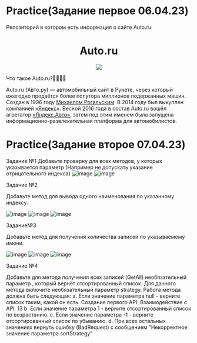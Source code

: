 # Practice(Задание первое 06.04.23)
Репозиторий в котором есть информация о сайте Auto.ru
<h1 align="center">Auto.ru</h1> 
<div align="center">

<img src="https://auto.ru/static/img/social/auto_logo_1200x900.jpg"/>
</div>

Что такое Auto.ru?🤷‍♂️🤷‍♀️


Auto.ru (А́вто.ру) — автомобильный сайт в Рунете, через который ежегодно продаётся более полутора миллионов подержанных машин. Создан в 1996 году [Михаилом Рогальским](https://ru.wikipedia.org/wiki/%D0%A0%D0%BE%D0%B3%D0%B0%D0%BB%D1%8C%D1%81%D0%BA%D0%B8%D0%B9,_%D0%9C%D0%B8%D1%85%D0%B0%D0%B8%D0%BB_%D0%9B%D1%8C%D0%B2%D0%BE%D0%B2%D0%B8%D1%87). В 2014 году был выкуплен компанией [«Яндекс»](https://ru.wikipedia.org/wiki/%D0%AF%D0%BD%D0%B4%D0%B5%D0%BA%D1%81). Весной 2016 года в состав Auto.ru вошёл агрегатор [«Яндекс.Авто»](https://ru.wikipedia.org/wiki/%D0%AF%D0%BD%D0%B4%D0%B5%D0%BA%D1%81.%D0%90%D0%B2%D1%82%D0%BE), затем под этим именем была запущена информационно-развлекательная платформа для автомобилистов.



# Practice(Задание второе 07.04.23)
Задание №1
Добавьте проверку для всех методов, у которых указывается параметр
(Например не допускать указание отрицательного индекса)
![image](https://user-images.githubusercontent.com/130033819/230927394-122aaadd-0c7e-47f1-8151-7db25ef36cdf.png)
![image](https://user-images.githubusercontent.com/130033819/230927511-6cbb4f9f-2690-4cb1-ab17-76f013866424.png)


Задание №2

Добавьте метод для вывода одного наименования по указанному индексу.

![image](https://user-images.githubusercontent.com/130033819/230927816-9e554590-506c-4925-9b95-107129c7e704.png)
![image](https://user-images.githubusercontent.com/130033819/230927940-87879150-a5ed-44a1-892e-34bb5cd6d701.png)
![image](https://user-images.githubusercontent.com/130033819/230928024-532f17e6-feff-4613-ad39-a371ef19dc6a.png)

Задание№3

Добавьте метод для получения количества записей по указываемому имени.

![image](https://user-images.githubusercontent.com/130033819/230928509-3304c10f-0b62-4255-9f2c-daf2f483562c.png)
![image](https://user-images.githubusercontent.com/130033819/230928650-1f2abd18-bee3-4f4a-8f30-45936659776d.png)
![image](https://user-images.githubusercontent.com/130033819/230929460-dd5eaba9-39dc-4a77-85c1-a1b70ea5c09e.png)


Задание №4

Добавьте для метода получения всех записей (GetAll) необязательный
параметр , который вернёт отсортированный список. Для данного метода
включите необязательный параметр strategy. Работа метода должна быть
следующая:
a. Если значение параметра null - верните список таким, какой он есть.
Создание первого API. Взаимодействие с API. 13
b. Если значение параметра 1 - верните отсортированный список по
возрастанию.
c. Если значение параметра -1 - верните отсортированный список по
убыванию.
d. При всех остальных значениях вернуть ошибку (BadRequest) с
сообщением “Некорректное значение параметра sortStrategy”











